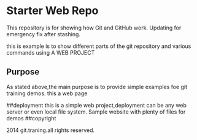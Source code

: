 # Starter Web Repo

This repository is for showing how Git and GitHub work.
Updating for emergency fix after stashing.

this is example is to show different parts of the git repository and various commands using  A WEB PROJECT

## Purpose
As stated above,the main purpose is to provide simple examples foe git training demos.
this a web page

##deployment
this is a simple web project,deployment can be any web server or even local file system.
Sample website with plenty of files for demos
##copyright


2014 git.traning.all rights reserved.
